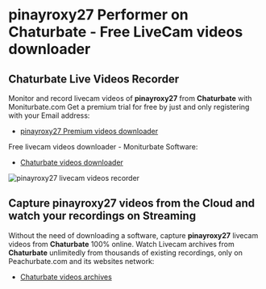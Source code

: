 # pinayroxy27 Performer on Chaturbate - Free LiveCam videos downloader

## Chaturbate Live Videos Recorder

Monitor and record livecam videos of **pinayroxy27** from **Chaturbate** with Moniturbate.com
Get a premium trial for free by just and only registering with your Email address:
* [pinayroxy27 Premium videos downloader](https://moniturbate.com/request-demo-licence-key.html)

Free livecam videos downloader - Moniturbate Software:
* [Chaturbate videos downloader](https://moniturbate.com/moniturbate-download-software.html)

![pinayroxy27 livecam videos recorder](https://peachurnet.com/templates/moniturbate-software.png)


## Capture pinayroxy27 videos from the Cloud and watch your recordings on Streaming

Without the need of downloading a software, capture **pinayroxy27** livecam videos from **Chaturbate** 100% online.
Watch Livecam archives from **Chaturbate** unlimitedly from thousands of existing recordings, only on Peachurbate.com and its websites network:
* [Chaturbate videos archives](https://peachurnet.com/)
